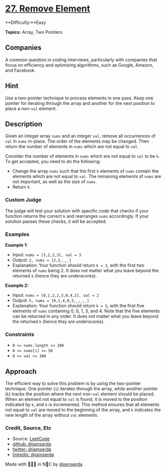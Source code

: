 # [27. Remove Element](https://leetcode.com/problems/remove-element/description/)

**Difficulty:**Easy

**Topics:** Array, Two Pointers

## Companies

A common question in coding interviews, particularly with companies that focus on efficiency and optimizing algorithms, such as Google, Amazon, and Facebook.

## Hint

Use a two-pointer technique to process elements in one pass. Keep one pointer for iterating through the array and another for the next position to place a non-`val` element.

## Description

Given an integer array `nums` and an integer `val`, remove all occurrences of `val` in `nums` in-place. The order of the elements may be changed. Then return the number of elements in `nums` which are not equal to `val`.

Consider the number of elements in `nums` which are not equal to `val` to be `k`. To get accepted, you need to do the following:

- Change the array `nums` such that the first `k` elements of `nums` contain the elements which are not equal to `val`. The remaining elements of `nums` are not important, as well as the size of `nums`.
- Return `k`.

### Custom Judge

The judge will test your solution with specific code that checks if your function returns the correct `k` and rearranges `nums` accordingly. If your solution passes these checks, it will be accepted.

### Examples

**Example 1:**

- Input: `nums = [3,2,2,3], val = 3`
- Output: `2, nums = [2,2,_,_]`
- Explanation: Your function should return `k = 2`, with the first two elements of `nums` being 2. It does not matter what you leave beyond the returned `k` (hence they are underscores).

**Example 2:**

- Input: `nums = [0,1,2,2,3,0,4,2], val = 2`
- Output: `5, nums = [0,1,4,0,3,_,_,_]`
- Explanation: Your function should return `k = 5`, with the first five elements of `nums` containing 0, 0, 1, 3, and 4. Note that the five elements can be returned in any order. It does not matter what you leave beyond the returned `k` (hence they are underscores).

### Constraints

- `0 <= nums.length <= 100`
- `0 <= nums[i] <= 50`
- `0 <= val <= 100`

## Approach

The efficient way to solve this problem is by using the two-pointer technique. One pointer (`i`) iterates through the array, while another pointer (`k`) tracks the position where the next non-`val` element should be placed. When an element not equal to `val` is found, it is moved to the position indicated by `k`, and `k` is incremented. This method ensures that all elements not equal to `val` are moved to the beginning of the array, and `k` indicates the new length of the array without `val` elements.

### Credit, Source, Etc

- Source: [LeetCode](https://leetcode.com/problems/remove-element/description/)
- [github:  @iamserda](https://github.com/iamserda)
- [twitter: @iamserda](https://twitter.com/iamserda)
- [linkedin:    @iamserda](https://linkedin.com/in/iamserda)

Made with 🤍🫶🏿 in N🗽C by [@iamserda](https://www.twitter.com/iamserda)
